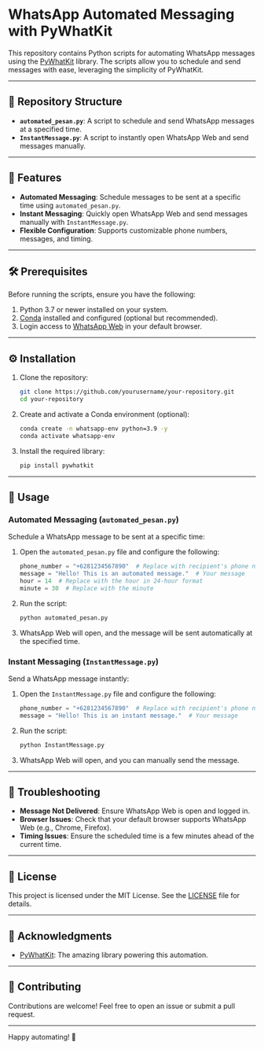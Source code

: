# WhatsApp Automated Messaging with PyWhatKit

This repository contains Python scripts for automating WhatsApp messages using the [PyWhatKit](https://github.com/Ankit404butfound/PyWhatKit) library. The scripts allow you to schedule and send messages with ease, leveraging the simplicity of PyWhatKit.

---

## 📂 Repository Structure

- **`automated_pesan.py`**: A script to schedule and send WhatsApp messages at a specified time.
- **`InstantMessage.py`**: A script to instantly open WhatsApp Web and send messages manually.

---

## 🚀 Features

- **Automated Messaging**: Schedule messages to be sent at a specific time using `automated_pesan.py`.
- **Instant Messaging**: Quickly open WhatsApp Web and send messages manually with `InstantMessage.py`.
- **Flexible Configuration**: Supports customizable phone numbers, messages, and timing.

---

## 🛠️ Prerequisites

Before running the scripts, ensure you have the following:

1. Python 3.7 or newer installed on your system.
2. [Conda](https://docs.conda.io/en/latest/) installed and configured (optional but recommended).
3. Login access to [WhatsApp Web](https://web.whatsapp.com/) in your default browser.

---

## ⚙️ Installation

1. Clone the repository:
   ```bash
   git clone https://github.com/yourusername/your-repository.git
   cd your-repository
   ```

2. Create and activate a Conda environment (optional):
   ```bash
   conda create -n whatsapp-env python=3.9 -y
   conda activate whatsapp-env
   ```

3. Install the required library:
   ```bash
   pip install pywhatkit
   ```

---

## 📜 Usage

### Automated Messaging (`automated_pesan.py`)

Schedule a WhatsApp message to be sent at a specific time:

1. Open the `automated_pesan.py` file and configure the following:
   ```python
   phone_number = "+6281234567890"  # Replace with recipient's phone number
   message = "Hello! This is an automated message."  # Your message
   hour = 14  # Replace with the hour in 24-hour format
   minute = 30  # Replace with the minute
   ```

2. Run the script:
   ```bash
   python automated_pesan.py
   ```

3. WhatsApp Web will open, and the message will be sent automatically at the specified time.

### Instant Messaging (`InstantMessage.py`)

Send a WhatsApp message instantly:

1. Open the `InstantMessage.py` file and configure the following:
   ```python
   phone_number = "+6281234567890"  # Replace with recipient's phone number
   message = "Hello! This is an instant message."  # Your message
   ```

2. Run the script:
   ```bash
   python InstantMessage.py
   ```

3. WhatsApp Web will open, and you can manually send the message.

---

## 🧰 Troubleshooting

- **Message Not Delivered**: Ensure WhatsApp Web is open and logged in.
- **Browser Issues**: Check that your default browser supports WhatsApp Web (e.g., Chrome, Firefox).
- **Timing Issues**: Ensure the scheduled time is a few minutes ahead of the current time.

---

## 📝 License

This project is licensed under the MIT License. See the [LICENSE](LICENSE) file for details.

---

## 🙌 Acknowledgments

- [PyWhatKit](https://github.com/Ankit404butfound/PyWhatKit): The amazing library powering this automation.

---

## 🤝 Contributing

Contributions are welcome! Feel free to open an issue or submit a pull request.

---

Happy automating! 🚀
